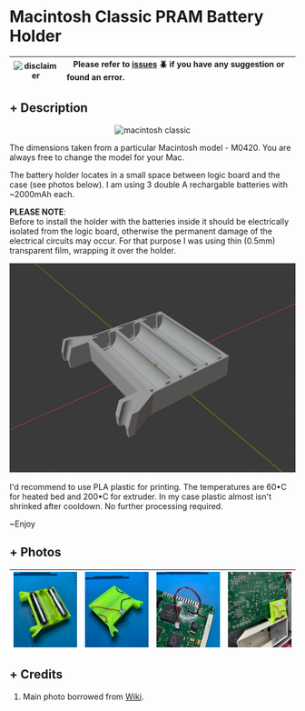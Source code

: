 # Macintosh Classic PRAM Battery Holder
| ![disclaimer](https://friconix.com/png/fi-ensuxs-warning-solid.png) | Please refer to [issues](https://github.com/way5/mac-classic-pram-battery-bay/issues) :beetle: if you have any suggestion or found an error. &nbsp; &nbsp; &nbsp; &nbsp; &nbsp; &nbsp; &nbsp; &nbsp; &nbsp; &nbsp; &nbsp; &nbsp; &nbsp; &nbsp; &nbsp; &nbsp; &nbsp; &nbsp; &nbsp; &nbsp; &nbsp; &nbsp; &nbsp; &nbsp; &nbsp; &nbsp; &nbsp; &nbsp; &nbsp; &nbsp; &nbsp; &nbsp; &nbsp; &nbsp; &nbsp; &nbsp; &nbsp; &nbsp; &nbsp; |
| --- | --- |

## **+ Description**
<p align="center"><img src="https://upload.wikimedia.org/wikipedia/commons/d/d8/Macintosh_classic.jpg" alt="macintosh classic"/></p>

The dimensions taken from a particular Macintosh model - M0420. You are always free to change the model for your Mac.

The battery holder locates in a small space between logic board and the case (see photos below). I am using 3 double A rechargable batteries with ~2000mAh each.

**PLEASE NOTE**: \
Before to install the holder with the batteries inside it should be electrically isolated from the logic board, otherwise the permanent damage of the electrical circuits may occur. For that purpose I was using thin (0.5mm) transparent film, wrapping it over the holder.

![Battery Holder Model View](photos/000.jpg)

I'd recommend to use PLA plastic for printing. The temperatures are 60•C for heated bed and 200•C for extruder. In my case plastic almost isn't shrinked after cooldown. No further processing required.

~Enjoy

## **+ Photos**

| ![top view](photos/001.jpg) | ![bottom view](photos/002.jpg) | ![logic board](photos/003.jpg) | ![installation](photos/004.jpg) |
| --- | --- | --- | --- |

## **+ Credits**

1. Main photo borrowed from [Wiki](https://en.wikipedia.org/wiki/Macintosh_Classic).